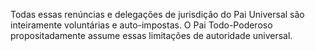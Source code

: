 ﻿Todas essas renúncias e delegações de jurisdição do Pai Universal são inteiramente voluntárias e auto-impostas. O Pai Todo-Poderoso propositadamente assume essas limitações de autoridade universal.